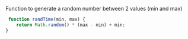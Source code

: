 Function to generate a random number between 2 values (min and max)

```javascript
 function randTime(min, max) {
    return Math.random() * (max - min) + min;
}
```

